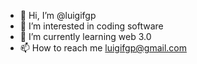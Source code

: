 - 👋 Hi, I’m @luigifgp
- 👀 I’m interested in coding software
- 🌱 I’m currently learning web 3.0
- 📫 How to reach me luigifgp@gmail.com

<!---
luigifgp/luigifgp is a ✨ special ✨ repository because its `README.md` (this file) appears on your GitHub profile.
You can click the Preview link to take a look at your changes.
--->
